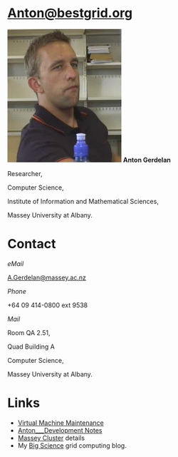 # Anton@bestgrid.org

![AntonVievoLITTLE.jpg](./attachments/AntonVievoLITTLE.jpg)
**Anton Gerdelan**

Researcher,

Computer Science,

Institute of Information and Mathematical Sciences,

Massey University at Albany.

# Contact

*eMail*

A.Gerdelan@massey.ac.nz

*Phone*

+64 09 414-0800 ext 9538

*Mail*

Room QA 2.51,

Quad Building A

Computer Science,

Massey University at Albany.

# Links

- [Virtual Machine Maintenance](/wiki/spaces/BeSTGRID/pages/3816950701)
- [Anton___Development Notes](/wiki/spaces/BeSTGRID/pages/3816950736)
- [Massey Cluster](/wiki/spaces/BeSTGRID/pages/3816950940) details
- My [Big Science](http://antongrid.blogspot.com/) grid computing blog.
